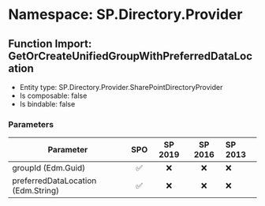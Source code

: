 # Namespace: SP.Directory.Provider

## Function Import: GetOrCreateUnifiedGroupWithPreferredDataLocation

- Entity type: SP.Directory.Provider.SharePointDirectoryProvider
- Is composable: false
- Is bindable: false

### Parameters

Parameter | SPO | SP 2019 | SP 2016 | SP 2013
----------|:---:|:-------:|:-------:|:-------
groupId (Edm.Guid) | ✅ | ❌ | ❌ | ❌
preferredDataLocation (Edm.String) | ✅ | ❌ | ❌ | ❌